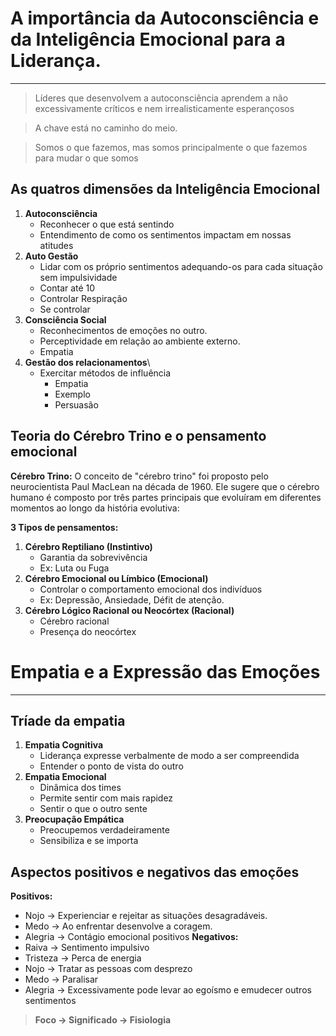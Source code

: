 # A importância da Autoconsciência e da Inteligência Emocional para a Liderança.
---
> Líderes que desenvolvem a autoconsciência aprendem a não excessivamente críticos e nem irrealisticamente esperançosos 

> A chave está no caminho do meio.

> Somos o que fazemos, mas somos principalmente o que fazemos para mudar o que somos
## As quatros dimensões da Inteligência Emocional

1. **Autoconsciência**
	- Reconhecer o que está sentindo
	- Entendimento de como os sentimentos impactam em nossas atitudes
2. **Auto Gestão**
	- Lidar com os próprio sentimentos adequando-os para cada situação sem impulsividade
	- Contar até 10
	- Controlar Respiração
	- Se controlar
3. **Consciência Social**
	- Reconhecimentos de emoções no outro.
	- Perceptividade em relação ao ambiente externo.
	- Empatia
4. **Gestão dos relacionamentos**\
	- Exercitar métodos de influência
		- Empatia
		- Exemplo
		- Persuasão
## Teoria do Cérebro Trino e o pensamento emocional

**Cérebro Trino:**
O conceito de "cérebro trino" foi proposto pelo neurocientista Paul MacLean na década de 1960. Ele sugere que o cérebro humano é composto por três partes principais que evoluíram em diferentes momentos ao longo da história evolutiva:

**3 Tipos de pensamentos:**
1. **Cérebro Reptiliano (Instintivo)**
	- Garantia da sobrevivência
	- Ex: Luta ou Fuga
2. **Cérebro Emocional ou Límbico (Emocional)**
	- Controlar o comportamento emocional dos indivíduos
	- Ex: Depressão, Ansiedade, Défit de atenção.
3. **Cérebro Lógico Racional ou Neocórtex (Racional)**
	- Cérebro racional
	- Presença do neocórtex
# Empatia e a Expressão das Emoções
---
## Tríade da empatia
1. **Empatia Cognitiva**
	- Liderança expresse verbalmente de modo a ser compreendida
	- Entender o ponto de vista do outro
1. **Empatia Emocional**
	- Dinâmica dos times
	- Permite sentir com mais rapidez
	- Sentir o que o outro sente
1. **Preocupação Empática**
	- Preocupemos verdadeiramente
	- Sensibiliza e se importa
## Aspectos positivos e negativos das emoções
**Positivos:**
- Nojo -> Experienciar e rejeitar as situações desagradáveis.
- Medo -> Ao enfrentar desenvolve a coragem.
- Alegria -> Contágio emocional positivos
**Negativos:**
- Raiva -> Sentimento impulsivo
- Tristeza -> Perca de energia
- Nojo -> Tratar as pessoas com desprezo
- Medo -> Paralisar
- Alegria -> Excessivamente pode levar ao egoísmo e emudecer outros sentimentos
  
> **Foco -> Significado -> Fisiologia**
  